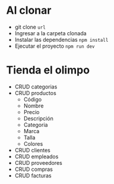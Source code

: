 # Al clonar

- git clone `url`
- Ingresar a la carpeta clonada
- Instalar las dependencias `npm install`
- Ejecutar el proyecto `npm run dev`

# Tienda el olimpo

- CRUD categorias
- CRUD productos
  - Código
  - Nombre
  - Precio
  - Descripción
  - Categoria
  - Marca
  - Talla
  - Colores
- CRUD clientes
- CRUD empleados
- CRUD proveedores
- CRUD compras
- CRUD facturas
